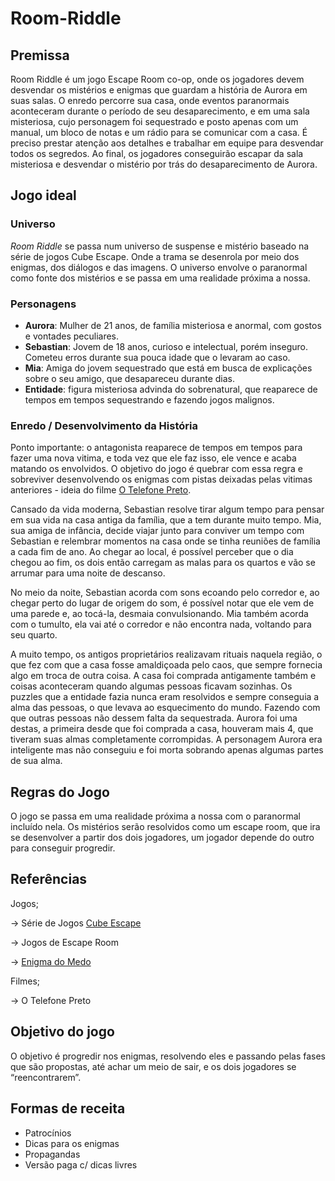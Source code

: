 # Room-Riddle

## Premissa

Room Riddle é um jogo Escape Room co-op, onde os jogadores devem desvendar os mistérios e enigmas que guardam a história de Aurora em suas salas. O enredo percorre sua casa, onde eventos paranormais aconteceram durante o período de seu desaparecimento, e em uma sala misteriosa, cujo personagem foi sequestrado e posto apenas com um manual, um bloco de notas e um rádio para se comunicar com a casa. É preciso prestar atenção aos detalhes e trabalhar em equipe para desvendar todos os segredos. Ao final, os jogadores conseguirão escapar da sala misteriosa e desvendar o mistério por trás do desaparecimento de Aurora.

## Jogo ideal

### Universo

_Room Riddle_ se passa num universo de suspense e mistério baseado na série de jogos Cube Escape. Onde a trama se desenrola por meio dos enigmas, dos diálogos e das imagens. O universo envolve o paranormal como fonte dos mistérios e se passa em uma realidade próxima a nossa.

### Personagens

- **Aurora**: Mulher de 21 anos, de família misteriosa e anormal, com gostos e vontades peculiares.
- **Sebastian**: Jovem de 18 anos, curioso e intelectual, porém inseguro. Cometeu erros durante sua pouca idade que o levaram ao caso.
- **Mia**: Amiga do jovem sequestrado que está em busca de explicações sobre o seu amigo, que desapareceu durante dias. 
- **Entidade**: figura misteriosa advinda do sobrenatural, que reaparece de tempos em tempos sequestrando e fazendo jogos malignos.

### Enredo / Desenvolvimento da História

Ponto importante: o antagonista reaparece de tempos em tempos para fazer uma nova vitima, e toda vez que ele faz isso, ele vence e acaba matando os envolvidos. O objetivo do jogo é quebrar com essa regra e sobreviver desenvolvendo os enigmas com pistas deixadas pelas vitimas anteriores - ideia do filme [O Telefone Preto](https://www.imdb.com/title/tt7144666/).

Cansado da vida moderna, Sebastian resolve tirar algum tempo para pensar em sua vida na casa antiga da família, que a tem durante muito tempo. Mia, sua amiga de infância, decide viajar junto para conviver um tempo com Sebastian e relembrar momentos na casa onde se tinha reuniões de família a cada fim de ano. Ao chegar ao local, é possível perceber que o dia chegou ao fim, os dois então carregam as malas para os quartos e vão se arrumar para uma noite de descanso.

No meio da noite, Sebastian acorda com sons ecoando pelo corredor e, ao chegar perto do lugar de origem do som, é possível notar que ele vem de uma parede e, ao tocá-la, desmaia convulsionando. Mia também acorda com o tumulto, ela vai até o corredor e não encontra nada, voltando para seu quarto.

A muito tempo, os antigos proprietários realizavam rituais naquela região, o que fez com que a casa fosse amaldiçoada pelo caos, que sempre fornecia algo em troca de outra coisa. A casa foi comprada antigamente também e coisas aconteceram quando algumas pessoas ficavam sozinhas. Os puzzles que a entidade fazia nunca eram resolvidos e sempre conseguia a alma das pessoas, o que levava ao esquecimento do mundo. Fazendo com que outras pessoas não dessem falta da sequestrada. Aurora foi uma destas, a primeira desde que foi comprada a casa, houveram mais 4, que tiveram suas almas completamente corrompidas. A personagem Aurora era inteligente mas não conseguiu e foi morta sobrando apenas algumas partes de sua alma.

## Regras do Jogo

O jogo se passa em uma realidade próxima a nossa com o paranormal incluído nela. Os mistérios serão resolvidos como um escape room, que ira se desenvolver a partir dos dois jogadores, um jogador depende do outro para conseguir progredir.

## Referências

Jogos;

→ Série de Jogos [Cube Escape](https://www.cubeescape.com/)

→ Jogos de Escape Room

→ [Enigma do Medo](https://store.steampowered.com/app/1507580/Enigma_do_Medo/?l=brazilian)

Filmes; 

→ O Telefone Preto

## Objetivo do jogo

O objetivo é progredir nos enigmas, resolvendo eles e passando pelas fases que são propostas, até achar um meio de sair, e os dois jogadores se “reencontrarem”.

## Formas de receita

- Patrocínios
- Dicas para os enigmas
- Propagandas
- Versão paga c/ dicas livres
